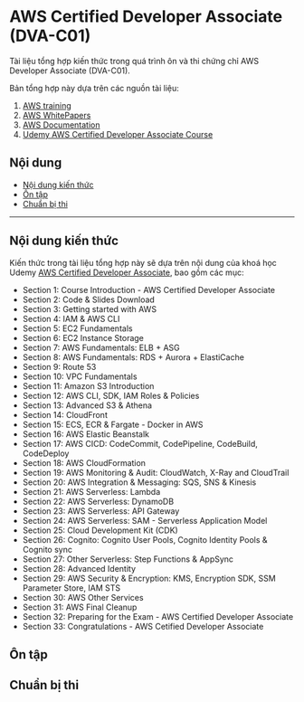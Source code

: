 # AWS Certified Developer Associate (DVA-C01)

Tài liệu tổng hợp kiến thức trong quá trình ôn và thi chứng chỉ AWS Developer Associate (DVA-C01).

Bản tổng hợp này dựa trên các nguồn tài liệu:

1. [AWS training](https://www.aws.training)
1. [AWS WhitePapers](https://aws.amazon.com/whitepapers/)
1. [AWS Documentation](https://docs.aws.amazon.com)
1. [Udemy AWS Certified Developer Associate Course](https://www.udemy.com/course/aws-certified-developer-associate-dva-c01/)

## Nội dung

* [Nội dung kiến thức](#nội-dung-kiến-thức)
* [Ôn tập](#ôn-tập)
* [Chuẩn bị thi](#chuẩn-bị-thi)

---

## Nội dung kiến thức

Kiến thức trong tài liệu tổng hợp này sẽ dựa trên nội dung của khoá học Udemy [AWS Certified Developer Associate](https://www.udemy.com/course/aws-certified-developer-associate-dva-c01/), bao gồm các mục:

* Section 1: Course Introduction - AWS Certified Developer Associate
* Section 2: Code & Slides Download
* Section 3: Getting started with AWS
* Section 4: IAM & AWS CLI
* Section 5: EC2 Fundamentals
* Section 6: EC2 Instance Storage
* Section 7: AWS Fundamentals: ELB + ASG
* Section 8: AWS Fundamentals: RDS + Aurora + ElastiCache
* Section 9: Route 53
* Section 10: VPC Fundamentals
* Section 11: Amazon S3 Introduction
* Section 12: AWS CLI, SDK, IAM Roles & Policies
* Section 13: Advanced S3 & Athena
* Section 14: CloudFront
* Section 15: ECS, ECR & Fargate - Docker in AWS
* Section 16: AWS Elastic Beanstalk
* Section 17: AWS CICD: CodeCommit, CodePipeline, CodeBuild, 
CodeDeploy
* Section 18: AWS CloudFormation
* Section 19: AWS Monitoring & Audit: CloudWatch, X-Ray and CloudTrail
* Section 20: AWS Integration & Messaging: SQS, SNS & Kinesis
* Section 21: AWS Serverless: Lambda
* Section 22: AWS Serverless: DynamoDB
* Section 23: AWS Serverless: API Gateway
* Section 24: AWS Serverless: SAM - Serverless Application Model
* Section 25: Cloud Development Kit (CDK)
* Section 26: Cognito: Cognito User Pools, Cognito Identity Pools & Cognito sync
* Section 27: Other Serverless: Step Functions & AppSync
* Section 28: Advanced Identity
* Section 29: AWS Security & Encryption: KMS, Encryption SDK, SSM Parameter Store, IAM STS
* Section 30: AWS Other Services
* Section 31: AWS Final Cleanup
* Section 32: Preparing for the Exam - AWS Certified Developer Associate
* Section 33: Congratulations - AWS Cetified Developer Associate

## Ôn tập

## Chuẩn bị thi